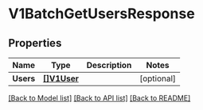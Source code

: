 # V1BatchGetUsersResponse

## Properties

Name | Type | Description | Notes
------------ | ------------- | ------------- | -------------
**Users** | [**[]V1User**](v1User.md) |  | [optional] 

[[Back to Model list]](../README.md#documentation-for-models) [[Back to API list]](../README.md#documentation-for-api-endpoints) [[Back to README]](../README.md)


